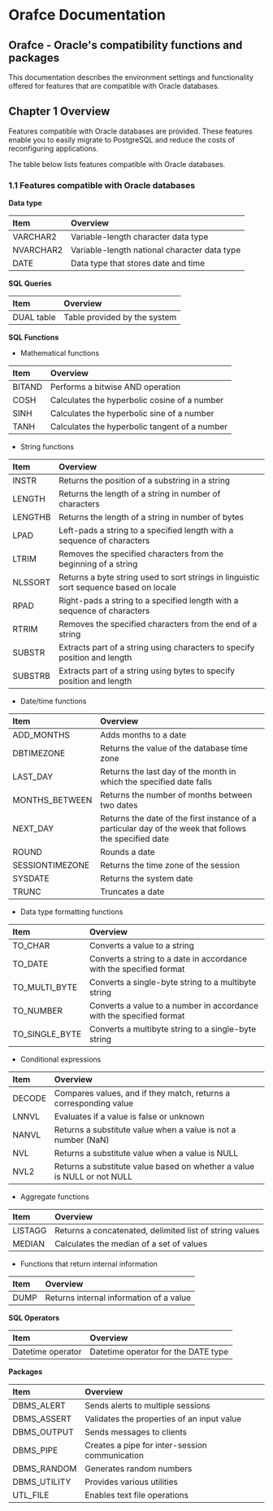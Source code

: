Orafce Documentation
===

Orafce - Oracle's compatibility functions and packages
---

This documentation describes the environment settings and functionality offered for features that are compatible with Oracle databases.


Chapter 1 Overview
---

Features compatible with Oracle databases are provided. 
These features enable you to easily migrate to PostgreSQL and reduce the costs of reconfiguring applications.

The table below lists features compatible with Oracle databases.



### 1.1 Features compatible with Oracle databases

**Data type**

|Item|Overview|
|:---|:---|
|VARCHAR2|Variable-length character data type|
|NVARCHAR2|Variable-length national character data type|
|DATE|Data type that stores date and time|

**SQL Queries**

|Item|Overview|
|:---|:---|
|DUAL table|Table provided by the system|


**SQL Functions**

 - Mathematical functions

|Item|Overview|
|:---|:---|
|BITAND|Performs a bitwise AND operation|
|COSH|Calculates the hyperbolic cosine of a number|
|SINH|Calculates the hyperbolic sine of a number|
|TANH|Calculates the hyperbolic tangent of a number|


 - String functions

|Item|Overview|
|:---|:---|
|INSTR|Returns the position of a substring in a string|
|LENGTH|Returns the length of a string in number of characters|
|LENGTHB|Returns the length of a string in number of bytes|
|LPAD|Left-pads a string to a specified length with a sequence of characters|
|LTRIM|Removes the specified characters from the beginning of a string|
|NLSSORT|Returns a byte string used to sort strings in linguistic sort sequence based on locale|
|RPAD|Right-pads a string to a specified length with a sequence of characters|
|RTRIM|Removes the specified characters from the end of a string|
|SUBSTR|Extracts part of a string using characters to specify position and length|
|SUBSTRB|Extracts part of a string using bytes to specify position and length|


 - Date/time functions

|Item|Overview|
|:---|:---|
|ADD_MONTHS|Adds months to a date|
|DBTIMEZONE|Returns the value of the database time zone|
|LAST_DAY|Returns the last day of the month in which the specified date falls|
|MONTHS_BETWEEN|Returns the number of months between two dates|
|NEXT_DAY|Returns the date of the first instance of a particular day of the week that follows the specified date|
|ROUND|Rounds a date|
|SESSIONTIMEZONE|Returns the time zone of the session|
|SYSDATE|Returns the system date|
|TRUNC|Truncates a date|


 - Data type formatting functions

|Item|Overview|
|:---|:---|
|TO_CHAR|Converts a value to a string|
|TO_DATE|Converts a string to a date in accordance with the specified format|
|TO_MULTI_BYTE|Converts a single-byte string to a multibyte string|
|TO_NUMBER|Converts a value to a number in accordance with the specified format|
|TO_SINGLE_BYTE|Converts a multibyte string to a single-byte string|


 - Conditional expressions

|Item|Overview|
|:---|:---|
|DECODE|Compares values, and if they match, returns a corresponding value|
|LNNVL|Evaluates if a value is false or unknown|
|NANVL|Returns a substitute value when a value is not a number (NaN)|
|NVL|Returns a substitute value when a value is NULL|
|NVL2|Returns a substitute value based on whether a value is NULL or not NULL|


 - Aggregate functions

|Item|Overview|
|:---|:---|
|LISTAGG|Returns a concatenated, delimited list of string values|
|MEDIAN|Calculates the median of a set of values|

 - Functions that return internal information

|Item|Overview|
|:---|:---|
|DUMP|Returns internal information of a value|



**SQL Operators**

|Item|Overview|
|:---|:---|
|Datetime operator|Datetime operator for the DATE type|


**Packages**

|Item|Overview|
|:---|:---|
|DBMS_ALERT|Sends alerts to multiple sessions|
|DBMS_ASSERT|Validates the properties of an input value|
|DBMS_OUTPUT|Sends messages to clients|
|DBMS_PIPE|Creates a pipe for inter-session communication|
|DBMS_RANDOM|Generates random numbers|
|DBMS_UTILITY|Provides various utilities|
|UTL_FILE|Enables text file operations|



